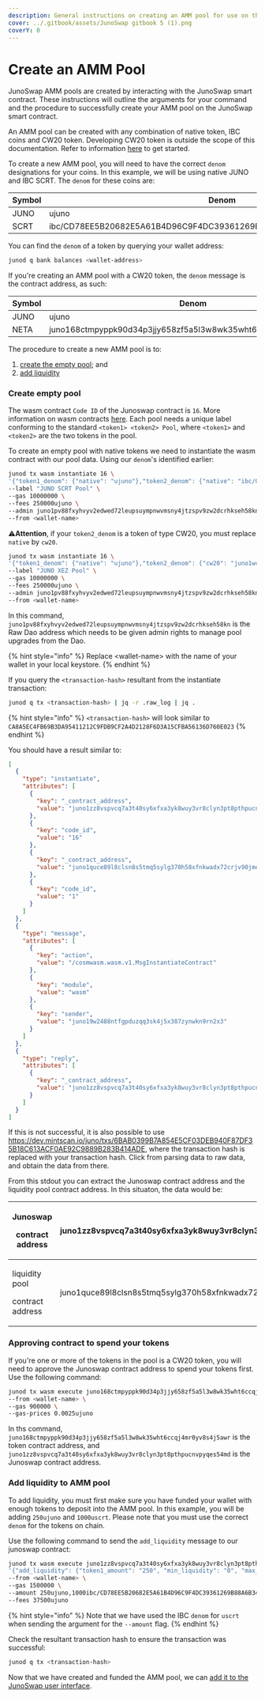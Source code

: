 ```yaml
---
description: General instructions on creating an AMM pool for use on the JunoSwap.com UI
cover: ../.gitbook/assets/JunoSwap gitbook 5 (1).png
coverY: 0
---
```


# Create an AMM Pool

JunoSwap AMM pools are created by interacting with the JunoSwap smart contract. These instructions will outline the arguments for your command and the procedure to successfully create your AMM pool on the JunoSwap smart contract.

An AMM pool can be created with any combination of native token, IBC coins and CW20 token. Developing CW20 token is outside the scope of this documentation. Refer to information [here](https://docs.junonetwork.io/smart-contracts-and-junod-development/tutorial-erc-20) to get started.

To create a new AMM pool, you will need to have the correct `denom` designations for your coins. In this example, we will be using native JUNO and IBC SCRT. The `denom` for these coins are:

| Symbol | Denom                                                                |
| ------ | -------------------------------------------------------------------- |
| JUNO   | ujuno                                                                |
| SCRT   | ibc/CD78EE5B20682E5A61B4D96C9F4DC39361269B88A6B3462C26A18652F7A90A9A |

You can find the `denom` of a token by querying your wallet address:

```bash
junod q bank balances <wallet-address>
```
If you're creating an AMM pool with a CW20 token, the `denom` message is the contract address, as such:

| Symbol | Denom                                                           |
| ------ | --------------------------------------------------------------- |
| JUNO   | ujuno                                                           |
| NETA   | juno168ctmpyppk90d34p3jjy658zf5a5l3w8wk35wht6ccqj4mr0yv8s4j5awr |

The procedure to create a new AMM pool is to:

1. [create the empty pool](create-an-amm-pool.md#create-empty-pool); and
2. [add liquidity](create-an-amm-pool.md#add-liquidity-to-amm-pool)

### Create empty pool

The wasm contract `Code ID` of the Junoswap contract is `16`. More information on wasm contracts [here](https://docs.cosmwasm.com/docs/1.0/). Each pool needs a unique label conforming to the standard `<token1> <token2> Pool`, where `<token1>` and `<token2>` are the two tokens in the pool.

To create an empty pool with native tokens we need to instantiate the wasm contract with our pool data. Using our `denom`'s identified earlier:

```bash
junod tx wasm instantiate 16 \
'{"token1_denom": {"native": "ujuno"},"token2_denom": {"native": "ibc/CD78EE5B20682E5A61B4D96C9F4DC39361269B88A6B3462C26A18652F7A90A9A"},"lp_token_code_id": 1}' \
--label "JUNO SCRT Pool" \
--gas 10000000 \
--fees 250000ujuno \
--admin juno1pv88fxyhvyv2edwed72leupsuympnwvmsny4jtzspv9zw2dcrhkseh58kn \
--from <wallet-name>
```

⚠**️Attention**, if your `token2_denom` is a token of type CW20, you must replace `native` by `cw20`.

```bash
junod tx wasm instantiate 16 \
'{"token1_denom": {"native": "ujuno"},"token2_denom": {"cw20": "juno1wc2qs0qy3t876g6ejphhcg3dre9084r2rwjmu2qg6d7v48welq5qxmcv79"},"lp_token_code_id": 1}' \
--label "JUNO XEZ Pool" \
--gas 10000000 \
--fees 250000ujuno \
--admin juno1pv88fxyhvyv2edwed72leupsuympnwvmsny4jtzspv9zw2dcrhkseh58kn \
--from <wallet-name>
```

In this command, `juno1pv88fxyhvyv2edwed72leupsuympnwvmsny4jtzspv9zw2dcrhkseh58kn` is the Raw Dao address 
which needs to be given admin rights to manage pool upgrades from the Dao.

{% hint style="info" %}
Replace \<wallet-name> with the name of your wallet in your local keystore.
{% endhint %}

If you query the `<transaction-hash>` resultant from the instantiate transaction:

```bash
junod q tx <transaction-hash> | jq -r .raw_log | jq .
```

{% hint style="info" %}
`<transaction-hash>` will look similar to `CA8A5EC4FB69B3DA95411212C9FDB9CF2A4D2128F6D3A15CFBA56136D760E023`
{% endhint %}

You should have a result similar to:

```json
[
  {
    "type": "instantiate",
    "attributes": [
      {
        "key": "_contract_address",
        "value": "juno1zz8vspvcq7a3t40sy6xfxa3yk8wuy3vr8clyn3pt8pthpucnvpyqes54md"
      },
      {
        "key": "code_id",
        "value": "16"
      },
      {
        "key": "_contract_address",
        "value": "juno1quce89l8clsn8s5tmq5sylg370h58xfnkwadx72crjv90jmetp4s3fkysl"
      },
      {
        "key": "code_id",
        "value": "1"
      }
    ]
  },
  {
    "type": "message",
    "attributes": [
      {
        "key": "action",
        "value": "/cosmwasm.wasm.v1.MsgInstantiateContract"
      },
      {
        "key": "module",
        "value": "wasm"
      },
      {
        "key": "sender",
        "value": "juno19w2488ntfgpduzqq3sk4j5x387zynwkn9rn2x3"
      }
    ]
  },
  {
    "type": "reply",
    "attributes": [
      {
        "key": "_contract_address",
        "value": "juno1zz8vspvcq7a3t40sy6xfxa3yk8wuy3vr8clyn3pt8pthpucnvpyqes54md"
      }
    ]
  }
]
```

If this is not successful, it is also possible to use https://dev.mintscan.io/juno/txs/6BAB0399B7A854E5CF03DEB940F87DF35B18C613ACF0AE92C9889B283B414ADE, where the transaction hash is replaced with your transaction hash. Click from parsing data to raw data, and obtain the data from there.

From this stdout you can extract the Junoswap contract address and the liquidity pool contract address. In this situaton, the data would be:

| <p>Junoswap </p><p>contract address</p>       | juno1zz8vspvcq7a3t40sy6xfxa3yk8wuy3vr8clyn3pt8pthpucnvpyqes54md |
| --------------------------------------------- | --------------------------------------------------------------- |
| <p>liquidity pool </p><p>contract address</p> | juno1quce89l8clsn8s5tmq5sylg370h58xfnkwadx72crjv90jmetp4s3fkysl |

### Approving contract to spend your tokens
If you're one or more of the tokens in the pool is a CW20 token, you will need to approve the Junoswap contract address to spend your tokens first. Use the following command:

```bash
junod tx wasm execute juno168ctmpyppk90d34p3jjy658zf5a5l3w8wk35wht6ccqj4mr0yv8s4j5awr '{"increase_allowance": {"amount": "100000000", "spender": "juno1zz8vspvcq7a3t40sy6xfxa3yk8wuy3vr8clyn3pt8pthpucnvpyqes54md"}}' \
--from <wallet-name> \
--gas 900000 \
--gas-prices 0.0025ujuno
```

In ths command, `juno168ctmpyppk90d34p3jjy658zf5a5l3w8wk35wht6ccqj4mr0yv8s4j5awr` is the token contract address, and `juno1zz8vspvcq7a3t40sy6xfxa3yk8wuy3vr8clyn3pt8pthpucnvpyqes54md` is the Junoswap contract address.

### Add liquidity to AMM pool

To add liquidity, you must first make sure you have funded your wallet with enough tokens to deposit into the AMM pool. In this example, you will be adding `250ujuno` and `1000uscrt`. Please note that you must use the correct `denom` for the tokens on chain.

Use the following command to send the `add_liquidity` message to our junoswap contract:

```bash
junod tx wasm execute juno1zz8vspvcq7a3t40sy6xfxa3yk8wuy3vr8clyn3pt8pthpucnvpyqes54md \
'{"add_liquidity": {"token1_amount": "250", "min_liquidity": "0", "max_token2": "1000"}}' \
--from <wallet-name> \
--gas 1500000 \
--amount 250ujuno,1000ibc/CD78EE5B20682E5A61B4D96C9F4DC39361269B88A6B3462C26A18652F7A90A9A \
--fees 37500ujuno
```

{% hint style="info" %}
Note that we have used the IBC `denom` for `uscrt` when sending the argument for the `--amount` flag.
{% endhint %}

Check the resultant transaction hash to ensure the transaction was successful:

```bash
junod q tx <transaction-hash>
```

Now that we have created and funded the AMM pool, we can [add it to the JunoSwap user interface](integrate-pool-to-junoswap-ui.md).
